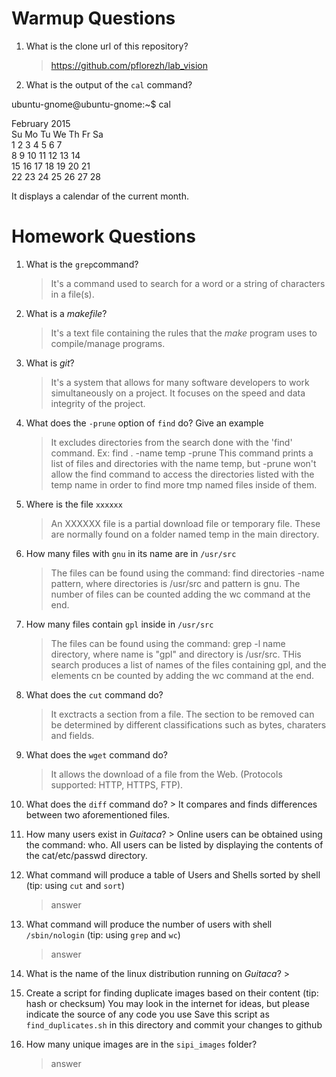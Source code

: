 # Warmup Questions

1.  What is the clone url of this repository?
    >   https://github.com/pflorezh/lab_vision

2.  What is the output of the ``cal`` command?

ubuntu-gnome@ubuntu-gnome:~$ cal
  
   February 2015      
Su Mo Tu We Th Fr Sa  
 1  2  3  4  5  6  7  
 8  9 10 11 12 13 14  
15 16 17 18 19 20 21  
22 23 24 25 26 27 28  

It displays a calendar of the current month.

# Homework Questions

1.  What is the ``grep``command?
    >   It's a command used to search for a word or a string of characters in a file(s).

2.  What is a *makefile*?
    >   It's a text file containing the rules that the *make* program uses to compile/manage programs.

3.  What is *git*?
    >   It's a system that allows for many software developers to work simultaneously on a project. It focuses on the speed and data integrity of the project.

4.  What does the ``-prune`` option of ``find`` do? Give an example
    >   It excludes directories from the search done with the 'find' command.
Ex: find . -name temp -prune
This command prints a list of files and directories with the name temp, but -prune won't allow the find command to access the directories listed with the temp name in order to find more tmp named files inside of them.

5.  Where is the file ``xxxxxx``
    >   An XXXXXX file is a partial download file or temporary file. These are normally found on a folder named temp in the main directory.

6.  How many files with ``gnu`` in its name are in ``/usr/src``
    >   The files can be found using the command:  find directories -name pattern, where directories is /usr/src and pattern is gnu. The number of files can be counted adding the wc command at the end.

7.  How many files contain ``gpl`` inside in ``/usr/src``
    >   The files can be found using the command: grep -l name directory, where name is "gpl" and directory is /usr/src. THis search produces a list of names of the files containing gpl, and the elements cn be counted by adding the wc command at the end.

8.  What does the ``cut`` command do?
    >   It exctracts a section from a file. The section to be removed can be determined by different classifications such as bytes, charaters and fields.

9.  What does the ``wget`` command do?
    >   It allows the download of a file from the Web. (Protocols supported: HTTP, HTTPS, FTP).

10.  What does the ``diff`` command do?
    >   It compares and finds differences between two aforementioned files.

11.  How many users exist in *Guitaca*?
    >   Online users can be obtained using the command: who. All users can be listed by displaying the contents of the cat/etc/passwd directory.

12. What command will produce a table of Users and Shells sorted by shell (tip: using ``cut`` and ``sort``)
    >   answer

13. What command will produce the number of users with shell ``/sbin/nologin`` (tip: using ``grep`` and ``wc``)
    >   answer

14.  What is the name of the linux distribution running on *Guitaca*?
    >  

15. Create a script for finding duplicate images based on their content (tip: hash or checksum)
    You may look in the internet for ideas, but please indicate the source of any code you use
    Save this script as ``find_duplicates.sh`` in this directory and commit your changes to github

16. How many unique images are in the ``sipi_images`` folder?
    >   answer
    
